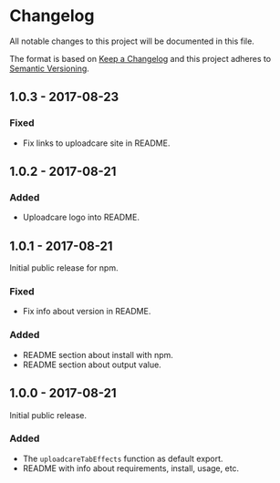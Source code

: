 # Changelog
All notable changes to this project will be documented in this file.

The format is based on [Keep a Changelog](http://keepachangelog.com/en/1.0.0/)
and this project adheres to [Semantic Versioning](http://semver.org/spec/v2.0.0.html).

## 1.0.3 - 2017-08-23

### Fixed
* Fix links to uploadcare site in README.

## 1.0.2 - 2017-08-21

### Added
* Uploadcare logo into README.

## 1.0.1 - 2017-08-21
Initial public release for npm.

### Fixed
* Fix info about version in README.

### Added
* README section about install with npm.
* README section about output value.

## 1.0.0 - 2017-08-21
Initial public release.

### Added
* The `uploadcareTabEffects` function as default export.
* README with info about requirements, install, usage, etc.
